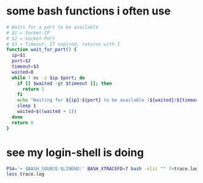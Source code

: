 # some bash functions i often use
```bash
# Waits for a port to be available
# $1 = Socket-IP
# $2 = Socket-Port
# $3 = Timeout; If expired, returns with 1
function wait_for_port() {
  ip=$1
  port=$2
  timeout=$3
  waited=0
  while ! nc -z $ip $port; do
    if [[ $waited -gt $timeout ]]; then
      return 1
    fi
    echo "Waiting for ${ip}:${port} to be available (${waited}/${timeout})"
    sleep 1
    waited=$((waited + 1))
  done
  return 0
}
```

# see my login-shell is doing
```BASH
PS4='+ $BASH_SOURCE:$LINENO:' BASH_XTRACEFD=7 bash -xlic "" 7>trace.log
less trace.log
```
